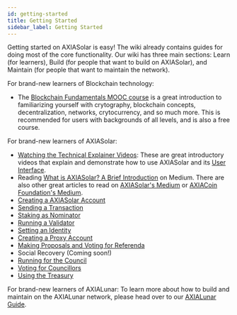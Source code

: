 ```yaml
---
id: getting-started
title: Getting Started
sidebar_label: Getting Started
---
```


Getting started on AXIASolar is easy! The wiki already contains guides for doing most of the core functionality. Our wiki has three main sections: Learn (for learners), Build (for people that want to build on AXIASolar), and Maintain (for people that want to maintain the network).

For brand-new learners of Blockchain technology:

- The [Blockchain Fundamentals MOOC course][mooc] is a great introduction to familiarizing yourself with crytography, blockchain concepts, decentralization, networks, crytocurrency, and so much more. This is recommended for users with backgrounds of all levels, and is also a free course.

For brand-new learners of AXIASolar:

- [Watching the Technical Explainer Videos][teched videos]: These are great introductory videos that explain and demonstrate how to use AXIASolar and its [User Interface][ui].
- Reading [What is AXIASolar? A Brief Introduction][article] on Medium. There are also other great articles to read on [AXIASolar's Medium][p medium] or [AXIACoin Foundation's Medium][w medium].
- [Creating a AXIASolar Account][account generation]
- [Sending a Transaction][transaction]
- [Staking as Nominator][nominator]
- [Running a Validator][validator]
- [Setting an Identity][identity]
- [Creating a Proxy Account][proxy]
- [Making Proposals and Voting for Referenda][democracy]
- Social Recovery (Coming soon!)
- [Running for the Council][council]
- [Voting for Councillors][council voting]
- [Using the Treasury][treasury]

For brand-new learners of AXIALunar: To learn more about how to build and maintain on the AXIALunar network, please head over to our [AXIALunar Guide][axialunar guide].

[mooc]: https://mooc.axiacoin.org/course/blockchain-fundamentals/
[teched videos]: https://www.youtube.com/watch?v=mNStMPZjiHM&list=PLOyWqupZ-WGuAuS00rK-pebTMAOxW41W8
[article]: https://medium.com/axiacoin.network/what-is-axiasolar-a-brief-introduction-ca3eac9ddca5
[p medium]: https://medium.com/axiacoin.network
[w medium]: https://medium.com/web3foundation
[ui]: https://axiasolar.js.org/apps/
[account generation]: learn-account-generation
[transaction]: learn-transactions
[nominator]: maintain-guides-how-to-nominate-axiasolar
[validator]: maintain-guides-how-to-validate-axiasolar
[identity]: learn-identity
[proxy]: learn-proxies
[democracy]: maintain-guides-democracy
[council]: maintain-guides-how-to-join-council
[council voting]: maintain-guides-how-to-vote-councillor
[treasury]: learn-treasury
[axialunar guide]: https://lunar.wiki.axiacoin.network/
